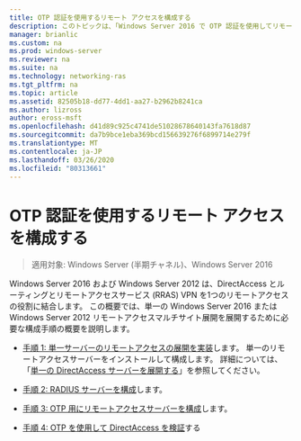 ```yaml
---
title: OTP 認証を使用するリモート アクセスを構成する
description: このトピックは、「Windows Server 2016 で OTP 認証を使用してリモートアクセスを展開する」の一部です。
manager: brianlic
ms.custom: na
ms.prod: windows-server
ms.reviewer: na
ms.suite: na
ms.technology: networking-ras
ms.tgt_pltfrm: na
ms.topic: article
ms.assetid: 82505b18-dd77-4dd1-aa27-b2962b8241ca
ms.author: lizross
author: eross-msft
ms.openlocfilehash: d41d89c925c4741de51028678640143fa7618d87
ms.sourcegitcommit: da7b9bce1eba369bcd156639276f6899714e279f
ms.translationtype: MT
ms.contentlocale: ja-JP
ms.lasthandoff: 03/26/2020
ms.locfileid: "80313661"
---
```

# <a name="configure-remote-access-with-otp-authentication"></a>OTP 認証を使用するリモート アクセスを構成する

>適用対象: Windows Server (半期チャネル)、Windows Server 2016

 Windows Server 2016 および Windows Server 2012 は、DirectAccess とルーティングとリモートアクセスサービス (RRAS) VPN を1つのリモートアクセスの役割に結合します。 この概要では、単一の Windows Server 2016 または Windows Server 2012 リモートアクセスマルチサイト展開を展開するために必要な構成手順の概要を説明します。  


- [手順 1: 単一サーバーのリモートアクセスの展開を実装](../../multisite/configure/Step-1-Implement-a-Single-Server-Remote-Access-Deployment.md)します。 単一のリモートアクセスサーバーをインストールして構成します。 詳細については、「[単一の DirectAccess サーバーを展開する](https://technet.microsoft.com/windows-server-docs/networking/remote-access/directaccess/single-server-advanced/deploy-a-single-directaccess-server-with-advanced-settings)」を参照してください。

- [手順 2: RADIUS サーバーを構成](Step-2-Configure-the-RADIUS-Server.md)します。

- [手順 3: OTP 用にリモートアクセスサーバーを構成](Step-3-Configure-the-Remote-Access-Server-for-OTP.md)します。

- [手順 4: OTP を使用して DirectAccess を検証](Step-4-Verify-DirectAccess-with-OTP.md)する
  


